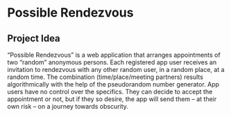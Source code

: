# Possible Rendezvous

## Project Idea

“Possible Rendezvous” is a web application that arranges appointments of two “random” anonymous persons. Each registered app user receives an invitation to rendezvous with any other random user, in a random place, at a random time. The combination (time/place/meeting partners) results algorithmically with the help of the pseudorandom number generator. App users have no control over the specifics. They can decide to accept the appointment or not, but if they so desire, the app will send them – at their own risk – on a journey towards obscurity.



